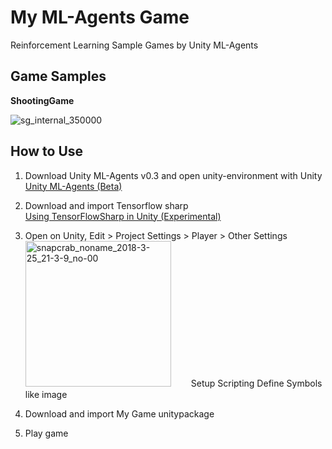 # My ML-Agents Game

Reinforcement Learning Sample Games by Unity ML-Agents

## Game Samples

**ShootingGame**

![sg_internal_350000](https://user-images.githubusercontent.com/31748235/37875474-ef565f20-307a-11e8-829a-b316bafd694e.gif)

## How to Use

1. Download Unity ML-Agents v0.3 and open unity-environment with Unity  
[Unity ML-Agents (Beta)](https://github.com/Unity-Technologies/ml-agents)

2. Download and import Tensorflow sharp  
[Using TensorFlowSharp in Unity (Experimental)](https://github.com/Unity-Technologies/ml-agents/blob/master/docs/Using-TensorFlow-Sharp-in-Unity.md)

3. Open on Unity, Edit > Project Settings > Player > Other Settings  
<img width="233" alt="snapcrab_noname_2018-3-25_21-3-9_no-00" src="https://user-images.githubusercontent.com/31748235/37875642-3e6d2f6a-307d-11e8-8a0d-05149c7763b3.png">　　
Setup Scripting Define Symbols like image

4. Download and import My Game unitypackage

5. Play game
